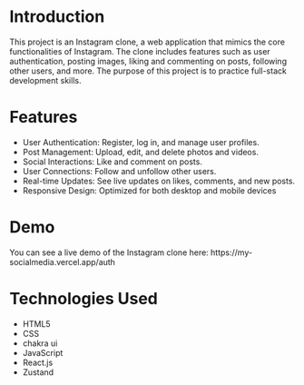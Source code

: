 <h1>Introduction </h1>
This project is an Instagram clone, a web application that mimics the core functionalities of Instagram. The clone includes features such as user authentication, posting images, liking and commenting on posts, following other users, and more.
The purpose of this project is to practice full-stack development skills.

<h1>Features</h1>
<ul>
  <li>User Authentication: Register, log in, and manage user profiles.</li>
  <li>Post Management: Upload, edit, and delete photos and videos.</li>
  <li>Social Interactions: Like and comment on posts.</li>
  <li>User Connections: Follow and unfollow other users.</li>
  <li>Real-time Updates: See live updates on likes, comments, and new posts.</li>
  <li>Responsive Design: Optimized for both desktop and mobile devices</li>
</ul>

<h1>Demo</h1>
You can see a live demo of the Instagram clone here: <src>https://my-socialmedia.vercel.app/auth</src>

<h1>Technologies Used</h1>
<ul>
  <li>HTML5</li>
  <li>CSS</li>
  <li>chakra ui</li>
  <li>JavaScript</li>
  <li>React.js </li>
  <li>Zustand</li>
</ul>
